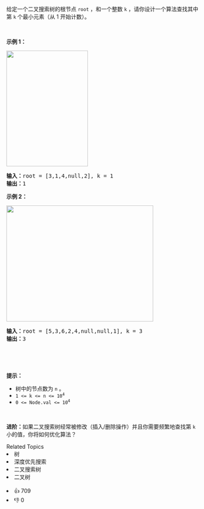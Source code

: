 <p>给定一个二叉搜索树的根节点 <code>root</code> ，和一个整数 <code>k</code> ，请你设计一个算法查找其中第&nbsp;<code>k</code><strong>&nbsp;</strong>个最小元素（从 1 开始计数）。</p>

<p>&nbsp;</p>

<p><strong>示例 1：</strong></p> 
<img alt="" src="https://assets.leetcode.com/uploads/2021/01/28/kthtree1.jpg" style="width: 212px; height: 301px;" /> 
<pre>
<strong>输入：</strong>root = [3,1,4,null,2], k = 1
<strong>输出：</strong>1
</pre>

<p><strong>示例 2：</strong></p> 
<img alt="" src="https://assets.leetcode.com/uploads/2021/01/28/kthtree2.jpg" style="width: 382px; height: 302px;" /> 
<pre>
<strong>输入：</strong>root = [5,3,6,2,4,null,null,1], k = 3
<strong>输出：</strong>3
</pre>

<p>&nbsp;</p>

<p>&nbsp;</p>

<p><strong>提示：</strong></p>

<ul> 
 <li>树中的节点数为 <code>n</code> 。</li> 
 <li><code>1 &lt;= k &lt;= n &lt;= 10<sup>4</sup></code></li> 
 <li><code>0 &lt;= Node.val &lt;= 10<sup>4</sup></code></li> 
</ul>

<p>&nbsp;</p>

<p><strong>进阶：</strong>如果二叉搜索树经常被修改（插入/删除操作）并且你需要频繁地查找第 <code>k</code> 小的值，你将如何优化算法？</p>

<div><div>Related Topics</div><div><li>树</li><li>深度优先搜索</li><li>二叉搜索树</li><li>二叉树</li></div></div><br><div><li>👍 709</li><li>👎 0</li></div>